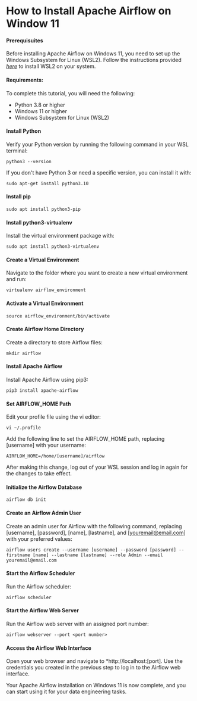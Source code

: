 # How to Install Apache Airflow on Window 11

#### Prerequisuites
Before installing Apache Airflow on Windows 11, you need to set up the Windows Subsystem for Linux (WSL2). Follow the instructions provided *[here](https://github.com/lammau123/data-engineer/blob/main/wsl.md)* to install WSL2 on your system.
#### Requirements:
To complete this tutorial, you will need the following:

* Python 3.8 or higher
* Windows 11 or higher
* Windows Subsystem for Linux (WSL2)

#### Install Python 
Verify your Python version by running the following command in your WSL terminal:
```code
python3 --version
```
If you don't have Python 3 or need a specific version, you can install it with:
```code
sudo apt-get install python3.10
```
#### Install pip
```code
sudo apt install python3-pip
```
#### Install python3-virtualenv
Install the virtual environment package with:
```code
sudo apt install python3-virtualenv
```
####  Create a Virtual Environment
Navigate to the folder where you want to create a new virtual environment and run:
```code
virtualenv airflow_environment
```
#### Activate a Virtual Environment
```code
source airflow_environment/bin/activate
```
#### Create Airflow Home Directory
Create a directory to store Airflow files:
```code
mkdir airflow
```
#### Install Apache Airflow
Install Apache Airflow using pip3:
```code
pip3 install apache-airflow
```

#### Set AIRFLOW_HOME Path
Edit your profile file using the vi editor:
```code
vi ~/.profile
```
Add the following line to set the AIRFLOW_HOME path, replacing [username] with your username:
```code
AIRFLOW_HOME=/home/[username]/airflow
```
After making this change, log out of your WSL session and log in again for the changes to take effect.
#### Initialize the Airflow Database
```code
airflow db init
```
#### Create an Airflow Admin User
Create an admin user for Airflow with the following command, replacing [username], [password], [name], [lastname], and [youremail@email.com] with your preferred values:
```code
airflow users create --username [username] --password [password] --firstname [name] --lastname [lastname] --role Admin --email youremail@email.com
```
#### Start the Airflow Scheduler
Run the Airflow scheduler:
```code
airflow scheduler
```
#### Start the Airflow Web Server
Run the Airflow web server with an assigned port number:
```code
airflow webserver --port <port number>
```
#### Access the Airflow Web Interface
Open your web browser and navigate to *http://localhost:[port]. Use the credentials you created in the previous step to log in to the Airflow web interface.

Your Apache Airflow installation on Windows 11 is now complete, and you can start using it for your data engineering tasks.

